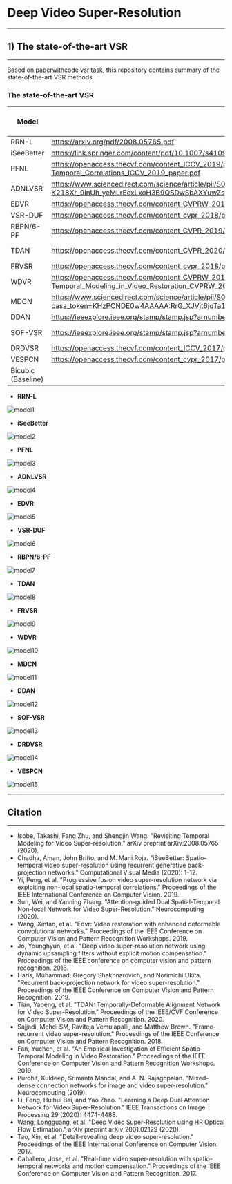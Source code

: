 # Deep Video Super-Resolution

---

## 1) The state-of-the-art VSR

---

Based on [paperwithcode vsr task](https://paperswithcode.com/task/video-super-resolution), this repository contains summary of the state-of-the-art VSR methods.

### The state-of-the-art VSR
| Model             | Published                                                                                                                                                                             | Code                                             | Year | Vid4 Y - 4x (PSNR) |
| ------------------ | ------------------------------------------------------------------------------------------------------------------------------------------------------------------------------------- | ------------------------------------------------ | ---- | ------------------ |
| RRN-L              | https://arxiv.org/pdf/2008.05765.pdf                                                                                                                                                  | -                                                | 2020 | 27.69              |
| iSeeBetter         | https://link.springer.com/content/pdf/10.1007/s41095-020-0175-7.pdf                                                                                                                   | https://github.com/amanchadha/iSeeBetter         | 2020 | 27.43              |
| PFNL               | https://openaccess.thecvf.com/content_ICCV_2019/papers/Yi_Progressive_Fusion_Video_Super-Resolution_Network_via_Exploiting_Non-Local_Spatio-Temporal_Correlations_ICCV_2019_paper.pdf | https://github.com/psychopa4/PFNL                | 2019 | 27.40              |
| ADNLVSR            | https://www.sciencedirect.com/science/article/pii/S0925231220304550?casa_token=X22LpXpzhPQAAAAA:Zznqj2wrN_7UKydKmmFXYxSCx-K218Xr_9lnUh_yeMLrEexLxoH3B9QSDwSbAXYuwZs_qXpIA1Ym          | -                                                | 2020 | 27.39              |
| EDVR               | https://openaccess.thecvf.com/content_CVPRW_2019/papers/NTIRE/Wang_EDVR_Video_Restoration_With_Enhanced_Deformable_Convolutional_Networks_CVPRW_2019_paper.pdf                        | https://github.com/xinntao/EDVR                  | 2019 | 27.35              |
| VSR-DUF            | https://openaccess.thecvf.com/content_cvpr_2018/papers/Jo_Deep_Video_Super-Resolution_CVPR_2018_paper.pdf                                                                             | https://github.com/yhjo09/VSR-DUF                | 2018 | 27.31              |
| RBPN/6-PF          | https://openaccess.thecvf.com/content_CVPR_2019/papers/Haris_Recurrent_Back-Projection_Network_for_Video_Super-Resolution_CVPR_2019_paper.pdf                                         | https://github.com/alterzero/RBPN-PyTorch        | 2019 | 27.12              |
| TDAN               | https://openaccess.thecvf.com/content_CVPR_2020/papers/Tian_TDAN_Temporally-Deformable_Alignment_Network_for_Video_Super-Resolution_CVPR_2020_paper.pdf                               | https://github.com/YapengTian/TDAN-VSR-CVPR-2020 | 2020 | 26.86              |
| FRVSR              | https://openaccess.thecvf.com/content_cvpr_2018/papers/Sajjadi_Frame-Recurrent_Video_Super-Resolution_CVPR_2018_paper.pdf                                                             | -                                                | 2018 | 26.69              |
| WDVR               | https://openaccess.thecvf.com/content_CVPRW_2019/papers/NTIRE/Fan_An_Empirical_Investigation_of_Efficient_Spatio-Temporal_Modeling_in_Video_Restoration_CVPRW_2019_paper.pdf          | https://github.com/ychfan/wdvr_ntire2019         | 2019 | 26.62              |
| MDCN               | https://www.sciencedirect.com/science/article/pii/S0925231219314614?casa_token=KHzPCNDE0w4AAAAA:RrG_XJVjt6jqTa1LRHNws_RNqKlc31iai9iwX7iHcBfWnYoOEhidRqZzhtx8HBrkQuunu6FqGlRm          | -                                                | 2019 | 26.49              |
| DDAN               | https://ieeexplore.ieee.org/stamp/stamp.jsp?arnumber=8995790                                                                                                                          | -                                                | 2020 | 26.48              |
| SOF-VSR            | https://ieeexplore.ieee.org/stamp/stamp.jsp?arnumber=8967249                                                                                                                          | https://github.com/LongguangWang/SOF-VSR         | 2020 | 26.01              |
| DRDVSR             | https://openaccess.thecvf.com/content_ICCV_2017/papers/Tao_Detail-Revealing_Deep_Video_ICCV_2017_paper.pdf                                                                            | https://github.com/jiangsutx/SPMC_VideoSR        | 2017 | 25.88              |
| VESPCN             | https://openaccess.thecvf.com/content_cvpr_2017/papers/Caballero_Real-Time_Video_Super-Resolution_CVPR_2017_paper.pdf                                                                 | -                                                | 2017 | 25.35              |
| Bicubic (Baseline) |                                                                                                                                                                                       |                                                  |      | 23.82              |


- **RRN-L**

![model1](./Doc/Image/model1.png)

- **iSeeBetter**

![model2](./Doc/Image/model2.png)

- **PFNL**

![model3](./Doc/Image/model3.png)

- **ADNLVSR**

![model4](./Doc/Image/model4.png)

- **EDVR**

![model5](./Doc/Image/model5.png)

- **VSR-DUF**

![model6](./Doc/Image/model6.png)

- **RBPN/6-PF**

![model7](./Doc/Image/model7.png)

- **TDAN**

![model8](./Doc/Image/model8.png)

- **FRVSR**

![model9](./Doc/Image/model9.png)

- **WDVR**

![model10](./Doc/Image/model10.png)

- **MDCN**

![model11](./Doc/Image/model11.png)

- **DDAN**

![model12](./Doc/Image/model12.png)

- **SOF-VSR**

![model13](./Doc/Image/model13.png)

- **DRDVSR**

![model14](./Doc/Image/model14.png)

- **VESPCN**

![model15](./Doc/Image/model15.png)

---

## Citation

---

- Isobe, Takashi, Fang Zhu, and Shengjin Wang. "Revisiting Temporal Modeling for Video Super-resolution." arXiv preprint arXiv:2008.05765 (2020).
- Chadha, Aman, John Britto, and M. Mani Roja. "iSeeBetter: Spatio-temporal video super-resolution using recurrent generative back-projection networks." Computational Visual Media (2020): 1-12.
- Yi, Peng, et al. "Progressive fusion video super-resolution network via exploiting non-local spatio-temporal correlations." Proceedings of the IEEE International Conference on Computer Vision. 2019.
- Sun, Wei, and Yanning Zhang. "Attention-guided Dual Spatial-Temporal Non-local Network for Video Super-Resolution." Neurocomputing (2020).
- Wang, Xintao, et al. "Edvr: Video restoration with enhanced deformable convolutional networks." Proceedings of the IEEE Conference on Computer Vision and Pattern Recognition Workshops. 2019.
- Jo, Younghyun, et al. "Deep video super-resolution network using dynamic upsampling filters without explicit motion compensation." Proceedings of the IEEE conference on computer vision and pattern recognition. 2018.
- Haris, Muhammad, Gregory Shakhnarovich, and Norimichi Ukita. "Recurrent back-projection network for video super-resolution." Proceedings of the IEEE Conference on Computer Vision and Pattern Recognition. 2019.
- Tian, Yapeng, et al. "TDAN: Temporally-Deformable Alignment Network for Video Super-Resolution." Proceedings of the IEEE/CVF Conference on Computer Vision and Pattern Recognition. 2020.
- Sajjadi, Mehdi SM, Raviteja Vemulapalli, and Matthew Brown. "Frame-recurrent video super-resolution." Proceedings of the IEEE Conference on Computer Vision and Pattern Recognition. 2018.
- Fan, Yuchen, et al. "An Empirical Investigation of Efficient Spatio-Temporal Modeling in Video Restoration." Proceedings of the IEEE Conference on Computer Vision and Pattern Recognition Workshops. 2019.
- Purohit, Kuldeep, Srimanta Mandal, and A. N. Rajagopalan. "Mixed-dense connection networks for image and video super-resolution." Neurocomputing (2019).
- Li, Feng, Huihui Bai, and Yao Zhao. "Learning a Deep Dual Attention Network for Video Super-Resolution." IEEE Transactions on Image Processing 29 (2020): 4474-4488.
- Wang, Longguang, et al. "Deep Video Super-Resolution using HR Optical Flow Estimation." arXiv preprint arXiv:2001.02129 (2020).
- Tao, Xin, et al. "Detail-revealing deep video super-resolution." Proceedings of the IEEE International Conference on Computer Vision. 2017.
- Caballero, Jose, et al. "Real-time video super-resolution with spatio-temporal networks and motion compensation." Proceedings of the IEEE Conference on Computer Vision and Pattern Recognition. 2017.
